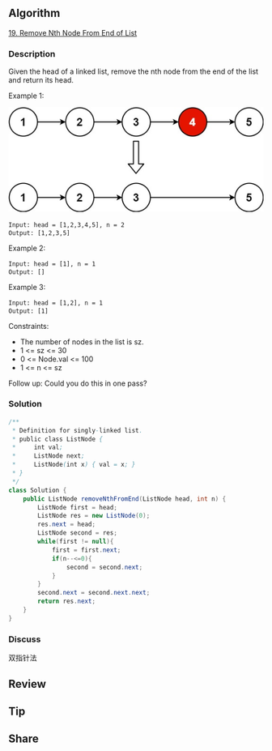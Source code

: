 ## Algorithm

[19. Remove Nth Node From End of List](https://leetcode.com/problems/remove-nth-node-from-end-of-list/)

### Description

Given the head of a linked list, remove the nth node from the end of the list and return its head.

Example 1:

![](assets/20240110-9fbe8fc1.png)

```
Input: head = [1,2,3,4,5], n = 2
Output: [1,2,3,5]
```

Example 2:

```
Input: head = [1], n = 1
Output: []
```

Example 3:

```
Input: head = [1,2], n = 1
Output: [1]
```

Constraints:

- The number of nodes in the list is sz.
- 1 <= sz <= 30
- 0 <= Node.val <= 100
- 1 <= n <= sz

Follow up: Could you do this in one pass?

### Solution

```java
/**
 * Definition for singly-linked list.
 * public class ListNode {
 *     int val;
 *     ListNode next;
 *     ListNode(int x) { val = x; }
 * }
 */
class Solution {
    public ListNode removeNthFromEnd(ListNode head, int n) {
        ListNode first = head;
        ListNode res = new ListNode(0);
        res.next = head;
        ListNode second = res;
        while(first != null){
            first = first.next;
            if(n--<=0){
                second = second.next;
            }
        }
        second.next = second.next.next;
        return res.next;
    }
}
```

### Discuss

双指针法

## Review


## Tip


## Share
